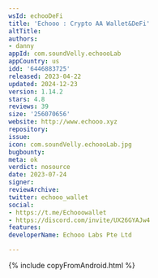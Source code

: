 ```yaml
---
wsId: echooDeFi
title: 'Echooo : Crypto AA Wallet&DeFi'
altTitle: 
authors:
- danny
appId: com.soundVelly.echoooLab
appCountry: us
idd: '6446883725'
released: 2023-04-22
updated: 2024-12-23
version: 1.14.2
stars: 4.8
reviews: 39
size: '256070656'
website: http://www.echooo.xyz
repository: 
issue: 
icon: com.soundVelly.echoooLab.jpg
bugbounty: 
meta: ok
verdict: nosource
date: 2023-07-24
signer: 
reviewArchive: 
twitter: echooo_wallet
social:
- https://t.me/Echooowallet
- https://discord.com/invite/UX26GYAJw4
features: 
developerName: Echooo Labs Pte Ltd

---
```


{% include copyFromAndroid.html %}